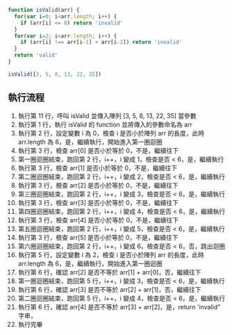 ``` js
function isValid(arr) {
  for(var i=0; i<arr.length; i++) {
    if (arr[i] <= 0) return 'invalid'
  }
  for(var i=2; i<arr.length; i++) {
    if (arr[i] !== arr[i-1] + arr[i-2]) return 'invalid'
  }
  return 'valid'
}

isValid([3, 5, 8, 13, 22, 35])
```

## 執行流程
1. 執行第 11 行，呼叫 isValid 並傳入陣列 [3, 5, 8, 13, 22, 35] 當參數
2. 執行第 1 行，執行 isValid 的 function 並將傳入的參數命名為 arr 
3. 執行第 2 行，設定變數 i 為 0，檢查 i 是否小於陣列 arr 的長度，此時 arr.length 為 6，是，繼續執行，開始進入第一圈迴圈
4. 執行第 3 行，檢查 arr[0] 是否小於等於 0，不是，繼續往下
5. 第一圈迴圈結束，跑回第 2 行，i++，i 變成 1，檢查是否 < 6，是，繼續執行
6. 執行第 3 行，檢查 arr[1] 是否小於等於 0，不是，繼續往下
7. 第二圈迴圈結束，跑回第 2 行，i++，i 變成 2，檢查是否 < 6，是，繼續執行
8. 執行第 3 行，檢查 arr[2] 是否小於等於 0，不是，繼續往下
9. 第三圈迴圈結束，跑回第 2 行，i++，i 變成 3，檢查是否 < 6，是，繼續執行
10. 執行第 3 行，檢查 arr[3] 是否小於等於 0，不是，繼續往下
10. 第四圈迴圈結束，跑回第 2 行，i++，i 變成 4，檢查是否 < 6，是，繼續執行
11. 執行第 3 行，檢查 arr[4] 是否小於等於 0，不是，繼續往下
12. 第五圈迴圈結束，跑回第 2 行，i++，i 變成 5，檢查是否 < 6，是，繼續執行
13. 執行第 3 行，檢查 arr[5] 是否小於等於 0，不是，繼續往下
14. 第六圈迴圈結束，跑回第 2 行，i++，i 變成 6，檢查是否 < 6，否，跳出迴圈
15. 執行第 5 行，設定變數 i 為 2，檢查 i 是否小於陣列 arr 的長度，此時 arr.length 為 6，是，繼續執行，開始進入第一圈迴圈
16. 執行第 6 行，確認 arr[2] 是否不等於 arr[1] + arr[0]，否，繼續往下
17. 第一圈迴圈結束，跑回第 5 行，i++，i 變成 3，檢查是否 < 6，是，繼續執行
18. 執行第 6 行，確認 arr[3] 是否不等於 arr[2] + arr[1]，否，繼續往下
17. 第二圈迴圈結束，跑回第 5 行，i++，i 變成 4，檢查是否 < 6，是，繼續執行
18. 執行第 6 行，確認 arr[4] 是否不等於 arr[3] + arr[2]，是，return 'invalid" 字串，
19. 執行完畢
